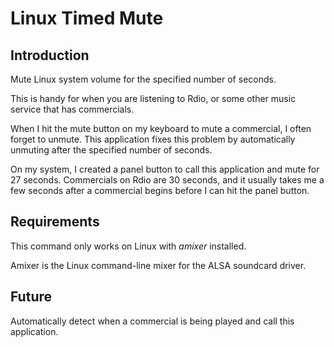 # Linux Timed Mute

## Introduction

Mute Linux system volume for the specified number of seconds.

This is handy for when you are listening to Rdio, or some other music service that has commercials.

When I hit the mute button on my keyboard to mute a commercial, I often forget to unmute.  This application fixes this problem by automatically unmuting after the specified number of seconds.

On my system, I created a panel button to call this application and mute for 27 seconds. Commercials on Rdio are 30 seconds, and it usually takes me a few seconds after a commercial begins before I can hit the panel button.

## Requirements

This command only works on Linux with *amixer* installed.

Amixer is the Linux command-line mixer for the ALSA soundcard driver.

## Future

Automatically detect when a commercial is being played and call this application.
